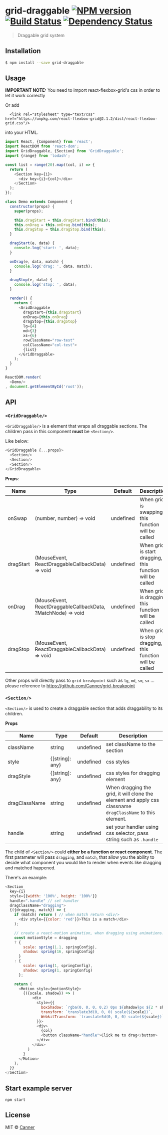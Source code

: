 # grid-draggable [![NPM version][npm-image]][npm-url] [![Build Status][travis-image]][travis-url] [![Dependency Status][daviddm-image]][daviddm-url]
> Draggable grid system

## Installation

```sh
$ npm install --save grid-draggable
```

## Usage

**IMPORTANT NOTE:** You need to import react-flexbox-grid's css in order to let it work correctly

Or add

```
  <link rel="stylesheet" type="text/css" href="https://unpkg.com/react-flexbox-grid@2.1.2/dist/react-flexbox-grid.css"/>
```

into your HTML.


```js
import React, {Component} from 'react';
import ReactDOM from 'react-dom';
import GridDraggable, {Section} from 'GridDraggable';
import {range} from 'lodash';

const list = range(20).map((col, i) => {
  return (
    <Section key={i}>
      <div key={i}>{col}</div>
    </Section>
  );
});

class Demo extends Component {
  constructor(props) {
    super(props);

    this.dragStart = this.dragStart.bind(this);
    this.onDrag = this.onDrag.bind(this);
    this.dragStop = this.dragStop.bind(this);
  }

  dragStart(e, data) {
    console.log('start: ', data);
  }

  onDrag(e, data, match) {
    console.log('drag: ', data, match);
  }

  dragStop(e, data) {
    console.log('stop: ', data);
  }

  render() {
    return (
      <GridDraggable
        dragStart={this.dragStart}
        onDrag={this.onDrag}
        dragStop={this.dragStop}
        lg={4}
        md={3}
        xs={6}
        rowClassName="row-test"
        colClassName="col-test">
        {list}
      </GridDraggable>
    );
  }
}

ReactDOM.render(
  <Demo/>
, document.getElementById('root'));

```

## API

### `<GridDraggable/>`

`<GridDraggable/>` is a element that wraps all draggable sections. The children pass in this component **must** be `<Section/>`.

Like below:

```js
<GridDraggable {...props}>
  <Section/>
  <Section/>
  <Section/>
</GridDraggable>
```

**Props**:

| Name         | Type    | Default | Description |
| ------------ | ------- | ------- | ----------- |
| onSwap | (number, number) => void | undefined | When grid is swapping, this function will be called |
| dragStart | (MouseEvent, ReactDraggableCallbackData) => void | undefined | When grid is start dragging, this function will be called |
| onDrag | (MouseEvent, ReactDraggableCallbackData, ?MatchNode) => void | undefined | When grid is draggind, this function will be called |
| dragStop | (MouseEvent, ReactDraggableCallbackData) => void | undefined | When grid is stop dragging, this function will be called  |

Other props will directly pass to `grid-breakpoint` such as `lg`, `md`, `sm`, `sx` ... please reference to https://github.com/Canner/grid-breakpoint

### `<Section/>`

`<Section/>` is used to create a draggable section that adds draggability to its children. 

**Props**

| Name         | Type    | Default | Description |
| ------------ | ------- | ------- | ----------- |
| className | string | undefined | set className to the section |
| style | {[string]: any} | undefined | css styles |
| dragStyle | {[string]: any} | undefined | css styles for dragging element |
| dragClassName | string | undefined | When dragging the grid, it will clone the element and apply css classname `dragClassName` to this element. |
| handle | string | undefined | set your handler using css selector, pass string such as `.handle`  |

The child of `<Section/>` could **either be a function or react component**. The first parameter will pass `dragging`, and `match`, that allow you the ability to decide what component you would like to render when events like dragging and matched happened.

There's an example:

```js
<Section
  key={i}
  style={{width: '100%', height: '100%'}}
  handle=".handle" // set handler
  dragClassName="dragging">
  {({dragging, match}) => {
    if (match) return ( // when match return <div/>
      <div style={{color: 'red'}}>This is a match</div>
    );

    // create a react-motion animation, when dragging using animations.
    const motionStyle = dragging
    ? {
        scale: spring(1.1, springConfig),
        shadow: spring(16, springConfig)
      }
    : {
        scale: spring(1, springConfig),
        shadow: spring(1, springConfig)
      };

    return (
      <Motion style={motionStyle}>
        {({scale, shadow}) => (
            <div
              style={{
                boxShadow: `rgba(0, 0, 0, 0.2) 0px ${shadow}px ${2 * shadow}px 0px`,
                transform: `translate3d(0, 0, 0) scale(${scale})`,
                WebkitTransform: `translate3d(0, 0, 0) scale(${scale})`,
              }}>
              <div>
                {col}
                <button className="handle">Click me to drag</button>
              </div>
            </div>
          )
        }
      </Motion>
    );
  }}
</Section>
```



## Start example server

```
npm start
```

## License

MIT © [Canner](https://github.com/canner)


[npm-image]: https://badge.fury.io/js/grid-draggable.svg
[npm-url]: https://npmjs.org/package/grid-draggable
[travis-image]: https://travis-ci.org/Canner/grid-draggable.svg?branch=master
[travis-url]: https://travis-ci.org/Canner/grid-draggable
[daviddm-image]: https://david-dm.org/Canner/grid-draggable.svg?theme=shields.io
[daviddm-url]: https://david-dm.org/Canner/grid-draggable
